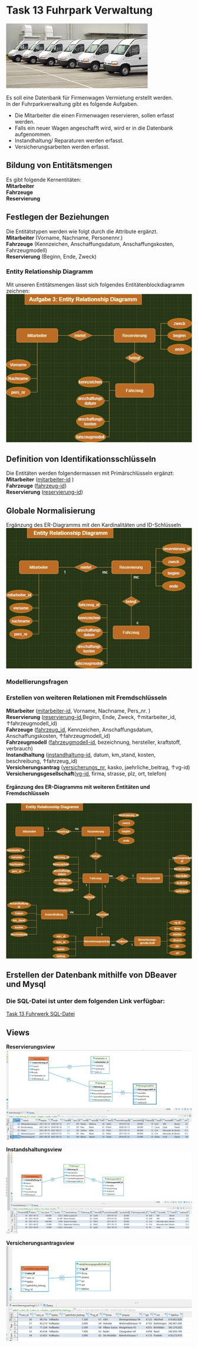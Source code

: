 # Task 13 Fuhrpark Verwaltung  
![tast13_fuhrpark](/Bilder/fuhrpark.jpg)  

Es soll eine Datenbank für Firmenwagen Vermietung erstellt werden.  
In der Fuhrparkverwaltung gibt es folgende Aufgaben.
- Die Mitarbeiter die einen Firmenwagen reservieren, sollen erfasst werden.
- Falls ein neuer Wagen angeschafft wird, wird er in die Datenbank aufgenommen.
- Instandhaltung/ Reparaturen werden erfasst.
- Versicherungsarbeiten werden erfasst.  

## Bildung von Entitätsmengen  
Es gibt folgende Kernentitäten:  
**Mitarbeiter**   
**Fahrzeuge**   
**Reservierung**    

## Festlegen der Beziehungen  
Die Entitätstypen werden wie folgt durch die Attribute ergänzt.  
**Mitarbeiter** (Vorname, Nachname, Personennr.)   
**Fahrzeuge** (Kennzeichen, Anschaffungsdatum, Anschaffungskosten, Fahrzeugmodell)   
**Reservierung** (Beginn, Ende, Zweck)  

### Entity Relationship Diagramm
Mit unseren Entitätsmengen lässt sich folgendes Entitätenblockdiagramm zeichnen:  
![task13-erd1](/Bilder/task13_erd.jpg) 

## Definition von Identifikationsschlüsseln
Die Entitäten werden folgendermassen mit Primärschlüsseln ergänzt:    
**Mitarbeiter** (<ins>mitarbeiter-id</ins> )   
**Fahrzeuge** (<ins>fahrzeug-id</ins>)   
**Reservierung** (<ins>reservierung-id</ins>)

## Globale Normalisierung  
Ergänzung des ER-Diagramms mit den Kardinalitäten und ID-Schlüsseln
![erd5](/Bilder/task13_erd2.jpg) 

### Modellierungsfragen
### Erstellen von weiteren Relationen mit Fremdschlüsseln  
**Mitarbeiter** (<ins>mitarbeiter-id</ins>, Vorname, Nachname, Pers_nr. )   
**Reservierung** (<ins>reservierung-id</ins>,Beginn, Ende, Zweck, ↑mitarbeiter_id, ↑fahrzeugmodell_id)  
**Fahrzeuge** (<ins>fahrzeug_id</ins>, Kennzeichen, Anschaffungsdatum, Anschaffungskosten, ↑fahrzeugmodell_id)     
**Fahrzeugmodell** (<ins>fahrzeugmodell-id</ins>, bezeichnung, hersteller, kraftstoff, verbrauch)  
**Instandhaltung** (<ins>instandhaltung-id</ins>, datum, km_stand, kosten, beschreibung, ↑fahrzeug_id)  
**Versicherungsantrag** (<ins>versicherungs_nr</ins>, kasko, jaehrliche_beitrag, ↑vg-id)    
**Versicherungsgesellschaft**(<ins>vg-id</ins>, firma, strasse, plz, ort, telefon) 
 
#### Ergänzung des ER-Diagramms mit weiteren Entitäten und Fremdschlüsseln

![task13_erd diagramm ](/Bilder/task13_erd3.jpg) 



## Erstellen der Datenbank mithilfe von DBeaver und Mysql
### Die SQL-Datei ist unter dem folgenden Link verfügbar:    
[Task 13 Fuhrwerk SQL-Datei](/Scripts/Task-13-Fuhrwerk.sql)

## Views
**Reservierungsview**
![task13_reservierungsview ](/Bilder/task13_erd_reservierungview.jpg)  
 
 
**Instandshaltungsview**
![task13_reservierungsview ](/Bilder/task13_erd_instandhaltungsview.jpg) 


**Versicherungsantragsview**
![task13_versicherungsview ](/Bilder/task13_erd_versicherungview.jpg) 

